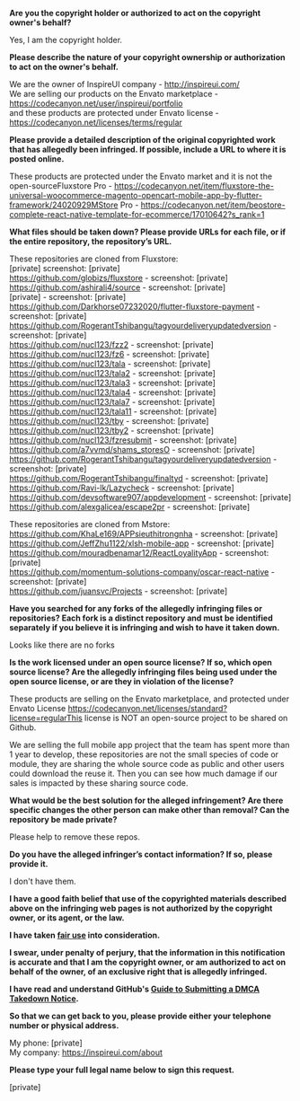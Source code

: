 **Are you the copyright holder or authorized to act on the copyright owner's behalf?**

Yes, I am the copyright holder.

**Please describe the nature of your copyright ownership or authorization to act on the owner's behalf.**

We are the owner of InspireUI company - http://inspireui.com/  
We are selling our products on the Envato marketplace - https://codecanyon.net/user/inspireui/portfolio  
and these products are protected under Envato license - https://codecanyon.net/licenses/terms/regular  

**Please provide a detailed description of the original copyrighted work that has allegedly been infringed. If possible, include a URL to where it is posted online.**

These products are protected under the Envato market and it is not the open-sourceFluxstore Pro - https://codecanyon.net/item/fluxstore-the-universal-woocommerce-magento-opencart-mobile-app-by-flutter-framework/24020929MStore Pro - https://codecanyon.net/item/beostore-complete-react-native-template-for-ecommerce/17010642?s_rank=1  

**What files should be taken down? Please provide URLs for each file, or if the entire repository, the repository’s URL.**

These repositories are cloned from Fluxstore:  
[private] screenshot: [private]  
https://github.com/globizs/fluxstore - screenshot: [private]  
https://github.com/ashirali4/source - screenshot: [private]   
[private] - screenshot: [private]    
https://github.com/Darkhorse07232020/flutter-fluxstore-payment - screenshot: [private]    
https://github.com/RogerantTshibangu/tagyourdeliveryupdatedversion - screenshot: [private]   
https://github.com/nucl123/fzz2 - screenshot: [private]    
https://github.com/nucl123/fz6 - screenshot: [private]    
https://github.com/nucl123/tala - screenshot: [private]    
https://github.com/nucl123/tala2 - screenshot: [private]   
https://github.com/nucl123/tala3 - screenshot: [private]    
https://github.com/nucl123/tala4 - screenshot: [private]    
https://github.com/nucl123/tala7 - screenshot: [private]  
https://github.com/nucl123/tala11 - screenshot: [private]  
https://github.com/nucl123/tby - screenshot: [private]  
https://github.com/nucl123/tby2 - screenshot: [private]  
https://github.com/nucl123/fzresubmit - screenshot: [private]  
https://github.com/a7vvmd/shams_storesO - screenshot: [private]  
https://github.com/RogerantTshibangu/tagyourdeliveryupdatedversion - screenshot: [private]  
https://github.com/RogerantTshibangu/finaltyd - screenshot: [private]  
https://github.com/Ravi-lk/Lazycheck - screenshot: [private]  
https://github.com/devsoftware907/appdevelopment - screenshot: [private]  
https://github.com/alexgalicea/escape2pr - screenshot: [private]  

These repositories are cloned from Mstore:  
https://github.com/KhaLe169/APPsieuthitrongnha - screenshot: [private]  
https://github.com/JeffZhu1122/xlsh-mobile-app - screenshot: [private]  
https://github.com/mouradbenamar12/ReactLoyalityApp - screenshot: [private]  
https://github.com/momentum-solutions-company/oscar-react-native - screenshot: [private]  
https://github.com/juansvc/Projects - screenshot: [private]  

**Have you searched for any forks of the allegedly infringing files or repositories? Each fork is a distinct repository and must be identified separately if you believe it is infringing and wish to have it taken down.**

Looks like there are no forks

**Is the work licensed under an open source license? If so, which open source license? Are the allegedly infringing files being used under the open source license, or are they in violation of the license?**

These products are selling on the Envato marketplace, and protected under Envato License https://codecanyon.net/licenses/standard?license=regularThis license is NOT an open-source project to be shared on Github.

We are selling the full mobile app project that the team has spent more than 1 year to develop, these repositories are not the small species of code or module, they are sharing the whole source code as public and other users could download the reuse it. 
Then you can see how much damage if our sales is impacted by these sharing source code.

**What would be the best solution for the alleged infringement? Are there specific changes the other person can make other than removal? Can the repository be made private?**

Please help to remove these repos. 

**Do you have the alleged infringer’s contact information? If so, please provide it.**

I don't have them.

**I have a good faith belief that use of the copyrighted materials described above on the infringing web pages is not authorized by the copyright owner, or its agent, or the law.**

**I have taken <a href="https://www.lumendatabase.org/topics/22">fair use</a> into consideration.**

**I swear, under penalty of perjury, that the information in this notification is accurate and that I am the copyright owner, or am authorized to act on behalf of the owner, of an exclusive right that is allegedly infringed.**

**I have read and understand GitHub's <a href="https://docs.github.com/articles/guide-to-submitting-a-dmca-takedown-notice/">Guide to Submitting a DMCA Takedown Notice</a>.**

**So that we can get back to you, please provide either your telephone number or physical address.**

My phone: [private]  
My company: https://inspireui.com/about

**Please type your full legal name below to sign this request.**

[private]
